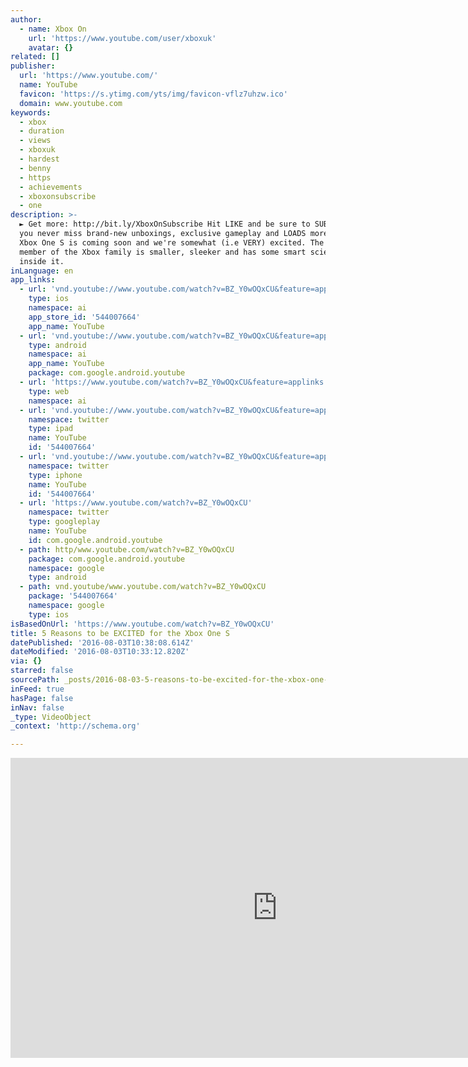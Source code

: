 ```yaml
---
author:
  - name: Xbox On
    url: 'https://www.youtube.com/user/xboxuk'
    avatar: {}
related: []
publisher:
  url: 'https://www.youtube.com/'
  name: YouTube
  favicon: 'https://s.ytimg.com/yts/img/favicon-vflz7uhzw.ico'
  domain: www.youtube.com
keywords:
  - xbox
  - duration
  - views
  - xboxuk
  - hardest
  - benny
  - https
  - achievements
  - xboxonsubscribe
  - one
description: >-
  ► Get more: http://bit.ly/XboxOnSubscribe Hit LIKE and be sure to SUBSCRIBE so
  you never miss brand-new unboxings, exclusive gameplay and LOADS more. The
  Xbox One S is coming soon and we're somewhat (i.e VERY) excited. The latest
  member of the Xbox family is smaller, sleeker and has some smart science stuff
  inside it.
inLanguage: en
app_links:
  - url: 'vnd.youtube://www.youtube.com/watch?v=BZ_Y0wOQxCU&feature=applinks'
    type: ios
    namespace: ai
    app_store_id: '544007664'
    app_name: YouTube
  - url: 'vnd.youtube://www.youtube.com/watch?v=BZ_Y0wOQxCU&feature=applinks'
    type: android
    namespace: ai
    app_name: YouTube
    package: com.google.android.youtube
  - url: 'https://www.youtube.com/watch?v=BZ_Y0wOQxCU&feature=applinks'
    type: web
    namespace: ai
  - url: 'vnd.youtube://www.youtube.com/watch?v=BZ_Y0wOQxCU&feature=applinks'
    namespace: twitter
    type: ipad
    name: YouTube
    id: '544007664'
  - url: 'vnd.youtube://www.youtube.com/watch?v=BZ_Y0wOQxCU&feature=applinks'
    namespace: twitter
    type: iphone
    name: YouTube
    id: '544007664'
  - url: 'https://www.youtube.com/watch?v=BZ_Y0wOQxCU'
    namespace: twitter
    type: googleplay
    name: YouTube
    id: com.google.android.youtube
  - path: http/www.youtube.com/watch?v=BZ_Y0wOQxCU
    package: com.google.android.youtube
    namespace: google
    type: android
  - path: vnd.youtube/www.youtube.com/watch?v=BZ_Y0wOQxCU
    package: '544007664'
    namespace: google
    type: ios
isBasedOnUrl: 'https://www.youtube.com/watch?v=BZ_Y0wOQxCU'
title: 5 Reasons to be EXCITED for the Xbox One S
datePublished: '2016-08-03T10:38:08.614Z'
dateModified: '2016-08-03T10:33:12.820Z'
via: {}
starred: false
sourcePath: _posts/2016-08-03-5-reasons-to-be-excited-for-the-xbox-one-s.md
inFeed: true
hasPage: false
inNav: false
_type: VideoObject
_context: 'http://schema.org'

---
```

<iframe src="https://cdn.embedly.com/widgets/media.html?src=https%3A%2F%2Fwww.youtube.com%2Fembed%2FBZ_Y0wOQxCU%3Ffeature%3Doembed&amp;url=http%3A%2F%2Fwww.youtube.com%2Fwatch%3Fv%3DBZ_Y0wOQxCU&amp;image=https%3A%2F%2Fi.ytimg.com%2Fvi%2FBZ_Y0wOQxCU%2Fhqdefault.jpg&amp;key=b7d04c9b404c499eba89ee7072e1c4f7&amp;type=text%2Fhtml&amp;schema=youtube" width="854" height="480" scrolling="no" frameborder="0" allowfullscreen="" style=""></iframe>